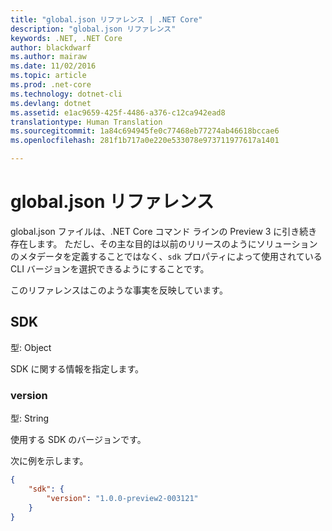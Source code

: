 ```yaml
---
title: "global.json リファレンス | .NET Core"
description: "global.json リファレンス"
keywords: .NET, .NET Core
author: blackdwarf
ms.author: mairaw
ms.date: 11/02/2016
ms.topic: article
ms.prod: .net-core
ms.technology: dotnet-cli
ms.devlang: dotnet
ms.assetid: e1ac9659-425f-4486-a376-c12ca942ead8
translationtype: Human Translation
ms.sourcegitcommit: 1a84c694945fe0c77468eb77274ab46618bccae6
ms.openlocfilehash: 281f1b717a0e220e533078e973711977617a1401

---
```


# <a name="globaljson-reference"></a>global.json リファレンス

global.json ファイルは、.NET Core コマンド ラインの Preview 3 に引き続き存在します。 ただし、その主な目的は以前のリリースのようにソリューションのメタデータを定義することではなく、`sdk` プロパティによって使用されている CLI バージョンを選択できるようにすることです。 

このリファレンスはこのような事実を反映しています。 

## <a name="sdk"></a>SDK
型: Object

SDK に関する情報を指定します。

### <a name="version"></a>version
型: String

使用する SDK のバージョンです。

次に例を示します。

```json
{
    "sdk": {
        "version": "1.0.0-preview2-003121"
    }
}
```



<!--HONumber=Nov16_HO3-->


